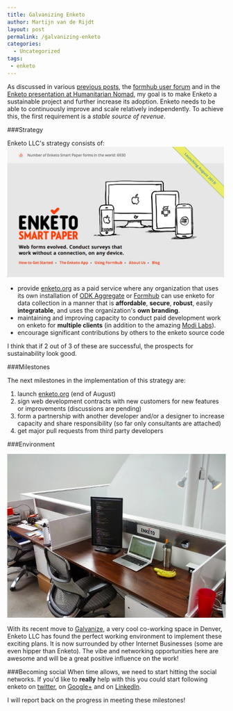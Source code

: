 ```yaml
---
title: Galvanizing Enketo
author: Martijn van de Rijdt
layout: post
permalink: /galvanizing-enketo
categories:
  - Uncategorized
tags:
 - enketo
---
```


As discussed in various [previous posts](../approaching-stability-phase/), the [formhub user forum](https://groups.google.com/forum/#!searchin/formhub-users/enketo) and in the [Enketo presentation at Humanitarian Nomad](../nomad-presention-2013/), my goal is to make Enketo a sustainable project and further increase its adoption. Enketo needs to be able to continuously improve and scale relatively independently. To achieve this, the first requirement is a _stable source of revenue_.

###Strategy

Enketo LLC's strategy consists of:
<a href="https://enketo.org/"><img class="right" src="../files/2013/07/enketo-org.png" alt="enketo.org screenshot" /></a>

* provide [enketo.org](https://enketo.org) as a paid service where any organization that uses its own installation of [ODK Aggregate](http://opendatakit.org/use/aggregate/) or [Formhub](https://github.com/modilabs/formhub) can use enketo for data collection in a manner that is __affordable__, __secure__, __robust__, easily __integratable__, and uses the organization's __own branding__. 
* maintaining and improving capacity to conduct paid development work on enketo for __multiple clients__ (in addition to the amazing [Modi Labs](http://modi.mech.columbia.edu/)). 
* encourage significant contributions by others to the enketo source code

I think that if 2 out of 3 of these are successful, the prospects for sustainability look good. 

###Milestones

The next milestones in the implementation of this strategy are:

1. launch [enketo.org](https://enketo.org) (end of August)
2. sign web development contracts with new customers for new features or improvements (discussions are pending)
3. form a partnership with another developer and/or a designer to increase capacity and share responsibility (so far only consultants are attached)
4. get major pull requests from third party developers

###Environment

<a href="../files/2013/07/enketo_at_galvanize.jpg"><img class="left" style="width: 700px;" src="../files/2013/07/enketo_at_galvanize_small.jpg" alt="Enketo at Galvanize"/></a>

<p class="clearfix">With its recent move to <a href="http://galvanize.it">Galvanize</a>, a very cool co-working space in Denver, Enketo LLC has found the perfect working environment to implement these exciting plans. It is now surrounded by other Internet Businesses (some are even hipper than Enketo). The vibe and networking opportunities here are awesome and will be a great positive influence on the work!</p>


###Becoming social
When time allows, we need to start hitting the social networks. If you'd like to __really__ help with this you could start following enketo on [twitter](https://twitter.com/enketo), on [Google+](https://plus.google.com/111302551985955001010/) and on [LinkedIn](http://www.linkedin.com/company/enketo-llc).

I will report back on the progress in meeting these milestones!
